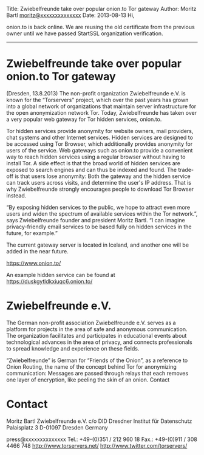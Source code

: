 Title:  Zwiebelfreunde take over popular onion.to Tor gateway
Author: Moritz Bartl <moritz@xxxxxxxxxxxxxx>
Date: 2013-08-13
Hi,

onion.to is back online. We are reusing the old certificate from the
previous owner until we have passed StartSSL organization verification.

----------------------------------------------------------------------

# Zwiebelfreunde take over popular onion.to Tor gateway

(Dresden, 13.8.2013) The non-profit organization Zwiebelfreunde e.V. is
known for the “Torservers” project, which over the past years has grown
into a global network of organizations that maintain server
infrastructure for the open anonymization network Tor. Today,
Zwiebelfreunde has taken over a very popular web gateway for Tor hidden
services, onion.to.

Tor hidden services provide anonymity for website owners, mail
providers, chat systems and other Internet services. Hidden services are
designed to be accessed using Tor Browser, which additionally provides
anonymity for users of the service. Web gateways such as onion.to
provide a convenient way to reach hidden services using a regular
browser without having to install Tor. A side effect is that the broad
world of hidden services are exposed to search engines and can thus be
indexed and found. The trade-off is that users lose anonymity: Both the
gateway and the hidden service can track users across visits, and
determine the user's IP address. That is why Zwiebelfreunde strongly
encourages people to download Tor Browser instead.

“By exposing hidden services to the public, we hope to attract even more
users and widen the spectrum of available services within the Tor
network.”, says Zwiebelfreunde founder and president Moritz Bartl. “I
can imagine privacy-friendly email services to be based fully on hidden
services in the future, for example.”

The current gateway server is located in Iceland, and another one will
be added in the near future.

https://www.onion.to/

An example hidden service can be found at https://duskgytldkxiuqc6.onion.to/

# Zwiebelfreunde e.V.

The German non-profit association Zwiebelfreunde e.V. serves as a
platform for projects in the area of safe and anonymous communication.
The organization facilitates and participates in educational events
about technological advances in the area of privacy, and connects
professionals to spread knowledge and experience on these fields.

“Zwiebelfreunde” is German for “Friends of the Onion”, as a reference to
Onion Routing, the name of the concept behind Tor for anonymizing
communication: Messages are passed through relays that each removes one
layer of encryption, like peeling the skin of an onion.
Contact

# Contact

Moritz Bartl
Zwiebelfreunde e.V.
c/o DID Dresdner Institut für Datenschutz
Palaisplatz 3
D-01097 Dresden
Germany

press@xxxxxxxxxxxxxx
Tel.: +49-(0)351 / 212 960 18
Fax.: +49-(0)911 / 308 4466 748
http://www.torservers.net/
http://www.twitter.com/torservers/
